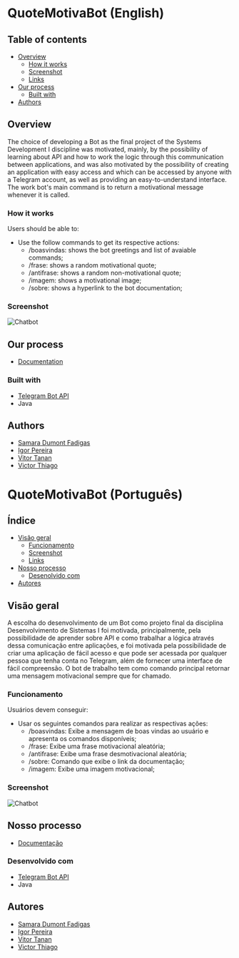 # QuoteMotivaBot (English)
## Table of contents

- [Overview](#overview)
  - [How it works](#how-it-works)
  - [Screenshot](#screenshot)
  - [Links](#links)
- [Our process](#our-process)
  - [Built with](#built-with)
- [Authors](#authors)



## Overview
The choice of developing a Bot as the final project of the Systems Development I discipline was motivated, mainly, by the possibility of learning about API and how to work the logic through this communication between applications, and was also motivated by the possibility of creating an application with easy access and which can be accessed by anyone with a Telegram account, as well as providing an easy-to-understand interface. The work bot's main command is to return a motivational message whenever it is called.

### How it works

Users should be able to:

- Use the follow commands to get its respective actions:
  - /boasvindas: shows the bot greetings and list of avaiable commands;
  - /frase: shows a random motivational quote;
  - /antifrase: shows a random non-motivational quote;
  - /imagem: shows a motivational image;
  - /sobre: shows a hyperlink to the bot documentation;
  
### Screenshot

![Chatbot](https://user-images.githubusercontent.com/99447521/198105964-033696dc-e3cf-43a0-9bc4-818f9cb06c86.png)



## Our process

- [Documentation](https://www.notion.so/Projeto-Chatbot-00f5e88fe2ee464f83f277adf0cb58e0)

### Built with

- [Telegram Bot API](https://core.telegram.org/bots/api)
- Java


## Authors

- [Samara Dumont Fadigas](https://samara.dev.br)
- [Igor Pereira](https://github.com/Igorpereirag)
- [Vitor Tanan]()
- [Victor Thiago]()

# QuoteMotivaBot (Português)
## Índice

- [Visão geral](#visao-geral)
  - [Funcionamento](#funcionamento)
  - [Screenshot](#screenshot)
  - [Links](#links)
- [Nosso processo](#nosso-processo)
  - [Desenolvido com](#desenvolvido-com)
- [Autores](#Autores)



## Visão geral
A escolha do desenvolvimento de um Bot como projeto final da disciplina Desenvolvimento de Sistemas I foi motivada, principalmente, pela possibilidade de aprender sobre API e como trabalhar a lógica através dessa comunicação entre aplicações, e foi motivada pela possibilidade de criar uma aplicação de fácil acesso e que pode ser acessada por qualquer pessoa que tenha conta no Telegram, além de fornecer uma interface de fácil compreensão. O bot de trabalho tem como comando principal retornar uma mensagem motivacional sempre que for chamado.

### Funcionamento

Usuários devem conseguir:

- Usar os seguintes comandos para realizar as respectivas ações:
  - /boasvindas: Exibe a mensagem de boas vindas ao usuário e apresenta os comandos disponíveis;
  - /frase: Exibe uma frase motivacional aleatória;
  - /antifrase: Exibe uma frase desmotivacional aleatória;
  - /sobre: Comando que exibe o link da documentação;
  - /imagem: Exibe uma imagem motivacional;
  
### Screenshot

![Chatbot](https://user-images.githubusercontent.com/99447521/198105964-033696dc-e3cf-43a0-9bc4-818f9cb06c86.png)



## Nosso processo

- [Documentação](https://www.notion.so/Projeto-Chatbot-00f5e88fe2ee464f83f277adf0cb58e0)

### Desenvolvido com

- [Telegram Bot API](https://core.telegram.org/bots/api)
- Java


## Autores

- [Samara Dumont Fadigas](https://samara.dev.br)
- [Igor Pereira](https://github.com/Igorpereirag)
- [Vitor Tanan]()
- [Victor Thiago]()








